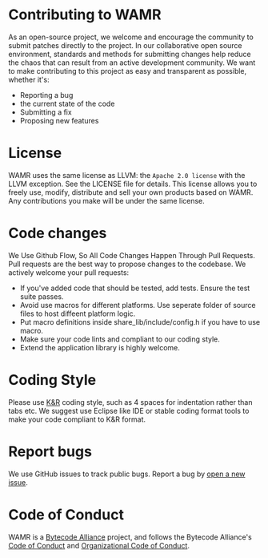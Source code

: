 Contributing to WAMR
=====================
As an open-source project, we welcome and encourage the community to submit patches directly to the project. In our collaborative open source environment, standards and methods for submitting changes help reduce the chaos that can result from an active development community.
We want to make contributing to this project as easy and transparent as possible, whether it's:
- Reporting a bug
- the current state of the code
- Submitting a fix
- Proposing new features

License
=======
WAMR uses the same license as LLVM: the `Apache 2.0 license` with the LLVM
exception. See the LICENSE file for details. This license allows you to freely
use, modify, distribute and sell your own products based on WAMR.
Any contributions you make will be under the same license.

Code changes
===================
We Use Github Flow, So All Code Changes Happen Through Pull Requests. Pull requests are the best way to propose changes to the codebase. We actively welcome your pull requests:

- If you've added code that should be tested, add tests. Ensure the test suite passes.
- Avoid use macros for different platforms. Use seperate folder of source files to host diffeent platform logic.
- Put macro definitions inside share_lib/include/config.h if you have to use macro.
- Make sure your code lints and compliant to our coding style.
- Extend the application library is highly welcome.

Coding Style
===============================
Please use [K&R](https://en.wikipedia.org/wiki/Indentation_style#K.26R) coding style, such as 4 spaces for indentation rather than tabs etc.
We suggest use Eclipse like IDE or stable coding format tools to make your code compliant to K&R format.

Report bugs
===================
We use GitHub issues to track public bugs. Report a bug by [open a new issue](https://github.com/intel/wasm-micro-runtime/issues/new).

Code of Conduct
===============

WAMR is a [Bytecode Alliance](https://bytecodealliance.org/) project, and follows the Bytecode Alliance's [Code of Conduct](CODE_OF_CONDUCT.md) and [Organizational Code of Conduct](ORG_CODE_OF_CONDUCT.md).
